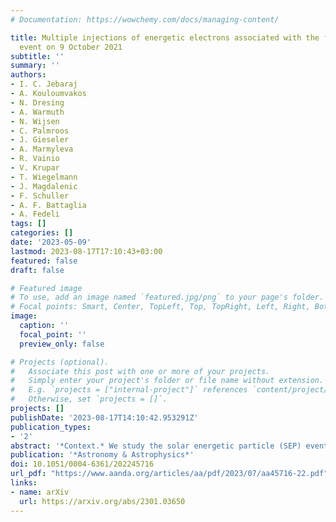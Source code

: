 ```yaml
---
# Documentation: https://wowchemy.com/docs/managing-content/

title: Multiple injections of energetic electrons associated with the flare and CME
  event on 9 October 2021
subtitle: ''
summary: ''
authors:
- I. C. Jebaraj
- A. Kouloumvakos
- N. Dresing
- A. Warmuth
- N. Wijsen
- C. Palmroos
- J. Gieseler
- A. Marmyleva
- R. Vainio
- V. Krupar
- T. Wiegelmann
- J. Magdalenic
- F. Schuller
- A. F. Battaglia
- A. Fedeli
tags: []
categories: []
date: '2023-05-09'
lastmod: 2023-08-17T17:10:43+03:00
featured: false
draft: false

# Featured image
# To use, add an image named `featured.jpg/png` to your page's folder.
# Focal points: Smart, Center, TopLeft, Top, TopRight, Left, Right, BottomLeft, Bottom, BottomRight.
image:
  caption: ''
  focal_point: ''
  preview_only: false

# Projects (optional).
#   Associate this post with one or more of your projects.
#   Simply enter your project's folder or file name without extension.
#   E.g. `projects = ["internal-project"]` references `content/project/deep-learning/index.md`.
#   Otherwise, set `projects = []`.
projects: []
publishDate: '2023-08-17T14:10:42.953291Z'
publication_types:
- '2'
abstract: '*Context.* We study the solar energetic particle (SEP) event observed on 9 October 2021 by multiple spacecraft, including Solar Orbiter. The event was associated with an M1.6 flare, a coronal mass ejection, and a shock wave. During the event, high-energy protons and electrons were recorded by multiple instruments located within a narrow longitudinal cone.<br/><br/>*Aims.* An interesting aspect of the event was the multi-stage particle energisation during the flare impulsive phase and also what appears to be a separate phase of electron acceleration detected at Solar Orbiter after the flare maximum. We aim to investigate and identify the multiple sources of energetic electron acceleration.<br/><br/>*Methods.* We utilised SEP electron observations from the Energetic Particle Detector (EPD) and hard X-ray (HXR) observations from the Spectrometer/Telescope for Imaging X-rays (STIX) on board Solar Orbiter, in combination with radio observations at a broad frequency range. We focused on establishing an association between the energetic electrons and the different HXR and radio emissions associated with the multiple acceleration episodes.<br/><br/>*Results.* We find that the flare was able to accelerate electrons for at least 20 min during the non-thermal phase, observed in the form of five discrete HXR pulses. We also show evidence that the shock wave contributed to the electron acceleration during and after the impulsive flare phase. The detailed analysis of EPD electron data shows that there was a time difference in the release of low- and high-energy electrons, with the high-energy release delayed. Also, the observed electron anisotropy characteristics suggest a different connectivity during the two phases of acceleration.'
publication: '*Astronomy & Astrophysics*'
doi: 10.1051/0004-6361/202245716
url_pdf: "https://www.aanda.org/articles/aa/pdf/2023/07/aa45716-22.pdf"
links:
- name: arXiv
  url: https://arxiv.org/abs/2301.03650
---
```



